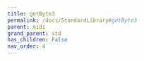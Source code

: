 ```yaml
---
title: getByte3
permalink: /docs/StandardLibrary#getByte3
parent: midi
grand_parent: std
has_children: False
nav_order: 4
---
```

